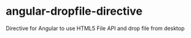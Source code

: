 angular-dropfile-directive
==========================

Directive for Angular to use HTML5 File API and drop file from desktop
